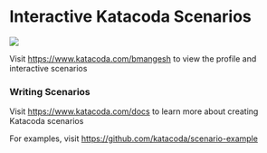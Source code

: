 # Interactive Katacoda Scenarios

[![](http://shields.katacoda.com/katacoda/bmangesh/count.svg)](https://www.katacoda.com/bmangesh "Get your profile on Katacoda.com")

Visit https://www.katacoda.com/bmangesh to view the profile and interactive scenarios

### Writing Scenarios
Visit https://www.katacoda.com/docs to learn more about creating Katacoda scenarios

For examples, visit https://github.com/katacoda/scenario-example
